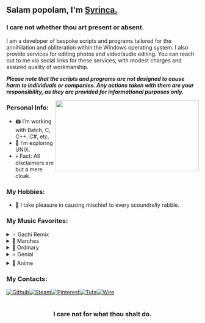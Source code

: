 ## Salam popolam, I'm [Syrinca.](https://syrinca.github.io/)

### I care not whether thou art present or absent.

I am a developer of bespoke scripts and programs tailored for the annihilation and obliteration within the Windows operating system. I also provide services for editing photos and video/audio editing. You can reach out to me via social links for these services, with modest charges and assured quality of workmanship.

***Please note that the scripts and programs are not designed to cause harm to individuals or companies. Any actions taken with them are your responsibility, as they are provided for informational purposes only.***

<img align="right" height="185" width="375" alt="" src="https://github-readme-stats.vercel.app/api/top-langs/?username=Syrinca&layout=compact" />

### Personal Info:

- 🖨 I’m working with Batch, C, C++, C#, etc.
- 🧮 I’m exploring UNIX.
- 💀 Fact: All disclaimers are but a mere cloak.

### My Hobbies:

- 🚯 I take pleasure in causing mischief to every scoundrelly rabble.

### My Music Favorites:

<details>
  <summary>♂️ Gachi Remix</summary>
  <ul>
    <li><a href="https://www.youtube.com/watch?v=7Oq6im5CaY8">adaptive strike</a></li>
    <li><a href="https://www.youtube.com/watch?v=sJ2Z93BFROM">Бабы</a></li>
    <li><a href="https://www.youtube.com/watch?v=yaX9nNwdVn4">HARD DRIVE</a></li>
    <li><a href="https://www.youtube.com/watch?v=POb02mjj2zE">Юность в сапогах</a></li>
    <li><a href="https://www.youtube.com/watch?v=sIn5kqjVsfM">Gangnam Style</a></li>
    <li><a href="https://www.youtube.com/watch?v=4EKtjx4AAoQ">Снова Я Напиваюсь</a></li>
    <li><a href="https://www.youtube.com/watch?v=p0YOYjHLvaY">Быстро</a></li>
    <li><a href="https://www.youtube.com/watch?v=OsIcXvhtRxk">Дико тусим</a></li>
    <li><a href="https://www.youtube.com/watch?v=E6-lxB4G814">Прорвёмся! (опера)</a></li>
  </ul>
</details>
    <details>
  <summary>🥁 Marches</summary>
  <ul>
    <li><a href="https://www.youtube.com/watch?v=yWq-2tld57o">Song of the Defenders of Moscow</a></li>
    <li><a href="https://www.youtube.com/watch?v=FdXIGQjnc0M">Тревожный марш</a></li>
    <li><a href="https://www.youtube.com/watch?v=NIDJTHqY7mI">Panteri</a></li>
    <li><a href="https://www.youtube.com/watch?v=yRGgl9KT9rE">Bosanska Artiljerija</a></li>
  </ul>
</details>
    <details>
  <summary>🎵 Ordinary</summary>
  <ul>
    <li><a href="https://www.youtube.com/watch?v=ww9hZfgC2d8">머리어깨무릎발 (H.S.K.T.)</a></li>
    <li><a href="https://www.youtube.com/watch?v=TbsBEb1ZxWA">Lone Digger</a></li>
  </ul>
</details>
    <details>
  <summary>⭐ Genial</summary>
  <ul>
    <li><a href="https://www.youtube.com/watch?v=6g5ANGOB2dI">The Bottom 2</a></li>
    <li><a href="https://www.youtube.com/watch?v=z68TX6cyS6w">Red Sun In The Sky (Phonk Remix)</a></li>
    <li><a href="https://www.youtube.com/watch?v=0V0-I-vNmNQ">Малый ПОСОСИ</a></li>
  </ul>
</details>
    <details>
  <summary>🗾 Anime</summary>
  <ul>
    <li><a href="https://www.youtube.com/watch?v=ofs6L8xNs5k">猫祭り</a></li>
    <li><a href="https://www.youtube.com/watch?v=ANp0qch3XVM">ダダダダ天使</a></li>
    <li><a href="https://www.youtube.com/watch?v=OJXi5BvR_DU">Take Me!</a></li>
    <li><a href="https://www.youtube.com/watch?v=DJfg39WkMvE">Blend W</a></li>
  </ul>
</details>

  ### My Contacts:
<p><a href="https://github.com/Syrinca" target="_blank"><img alt="Github" src="https://img.shields.io/badge/GitHub-%2312100E.svg?&style=for-the-badge&logo=Github&logoColor=white" /></a><a href="https://steamcommunity.com/id/syrinca/" target="_blank"><img alt="Steam" src="https://img.shields.io/badge/steam-%23000000.svg?style=for-the-badge&logo=steam&logoColor=white" /></a><a href="https://pinterest.com/syrincaofficial" target="_blank"><img alt="Pinterest" src="https://img.shields.io/badge/Pinterest-%23E60023.svg?style=for-the-badge&logo=Pinterest&logoColor=white" /></a><a href="mailto:syrinca@tuta.io" target="_blank"><img alt="Tuta" src="https://img.shields.io/badge/Tutanota-840010?style=for-the-badge&logo=Tutanota&logoColor=white" /></a><a href="https://account.wire.com/user-profile/?id=94302493-c3b9-48ef-a171-94492cdbafc8" target="_blank"><img alt="Wire" src="https://img.shields.io/badge/Wire-B71C1C?style=for-the-badge&logo=wire&logoColor=white" /></a></p>
    
#

<div align="center">

### I care not for what thou shalt do.

</div>
